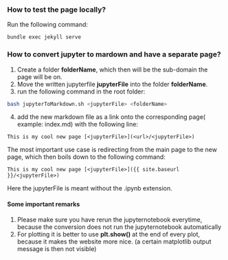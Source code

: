 ### How to test the page locally?

Run the following command:
```
bundle exec jekyll serve
```


### How to convert jupyter to mardown and have a separate page?

1.  Create a folder **folderName**, which then will be the sub-domain the page will be on.
2.  Move the written jupyterfile **jupyterFile** into the folder **folderName**.
3.  run the following command in the root folder: 
```bash
bash jupyterToMarkdown.sh <jupyterFile> <folderName>
```
4.  add the new markdown file as a link onto the corresponding page( example: index.md) with the following line: 
```
This is my cool new page [<jupyterFile>](<url>/<jupyterFile>)
```
The most important use case is redirecting from the main page to the new page, which then boils down to the following command:
```
This is my cool new page [<jupyterFile>]({{ site.baseurl }}/<jupyterFile>)
```
Here the jupyterFile is meant without the .ipynb extension.

#### Some important remarks
1. Please make sure you have rerun the jupyternotebook everytime, because the conversion does not run the jupyternotebook automatically
2. For plotting it is better to use **plt.show()** at the end of every plot, because it makes the website more nice. (a certain matplotlib output message is then not visible)